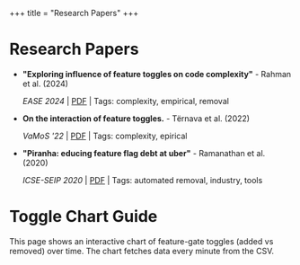 +++
title = "Research Papers"
+++

# Research Papers <!-- on Feature Toggle Removal -->

<!--## Toggle Removal & Technical Debt -->
- **"Exploring influence of feature toggles on code complexity"** - Rahman et al. (2024)

  *EASE 2024* | [PDF](https://dl.acm.org/doi/abs/10.1145/3661167.3661190) | Tags: complexity, empirical, removal

- **On the interaction of feature toggles.** - Tërnava et al. (2022)

  *VaMoS '22* | [PDF](https://doi.org/10.1145/3510466.3510485) | Tags: complexity, epirical

- **"Piranha: educing feature flag debt at uber"** - Ramanathan et al. (2020)
  
  *ICSE-SEIP 2020* | [PDF](https://doi.org/10.1145/3377813.3381350) | Tags: automated removal, industry, tools

<!--## Static Analysis & Detection

## Safe Removal Strategies

## Industry Experience 
-->

# Toggle Chart Guide

This page shows an interactive chart of feature-gate toggles (added vs removed) over time. The chart fetches data every minute from the CSV.